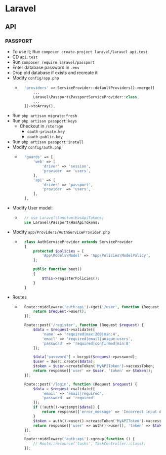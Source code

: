 # Laravel
## API
### PASSPORT
- To use it; Run `composer create-project laravel/laravel api.test`
- CD `api.test`
- Run `composer require laravel/passport`
- Enter database password in `.env`
- Drop old database if exists and recreate it
- Modify `config/app.php`
    - ~~~php
        'providers' => ServiceProvider::defaultProviders()->merge([
            ...
            Laravel\Passport\PassportServiceProvider::class,
            ...
        ])->toArray(),
      ~~~
- Run `php artisan migrate:fresh`
- Run `php artisan passport:keys`
    - Checkout in `/storage`
        - `oauth-private.key`
        - `oauth-public.key`
- Run `php artisan passport:install`
- Modify `config/auth.php`
    - ~~~php
        'guards' => [
            'web' => [
                'driver' => 'session',
                'provider' => 'users',
            ],
            'api' => [
                'driver' => 'passport',
                'provider' => 'users',
            ],
        ],
      ~~~
- Modify User model:
    - ~~~php
        // use Laravel\Sanctum\HasApiTokens;
        use Laravel\Passport\HasApiTokens;
      ~~~
- Modify `app/Providers/AuthServiceProvider.php`
    - ~~~php
        class AuthServiceProvider extends ServiceProvider
        {
            protected $policies = [
                'App\Models\Model' => 'App\Policies\ModelPolicy',
            ];

            public function boot()
            {
                $this->registerPolicies();
            }
        }
      ~~~
- Routes
    - ~~~php
        Route::middleware('auth:api')->get('/user', function (Request $request) {
            return $request->user();
        });

        Route::post('/register', function (Request $request) {
            $data = $request->validate([
                'name' => 'required|max:200|min:4',
                'email' => 'required|email|unique:users',
                'password' => 'required|confirmed|min:8'
            ]);

            $data['password'] = bcrypt($request->password);
            $user = User::create($data);
            $token = $user->createToken('MyAPIToken')->accessToken;
            return response(['user' => $user, 'token' => $token]);
        });

        Route::post('/login', function (Request $request) {
            $data = $request->validate([
                'email' => 'email|required',
                'password' => 'required'
            ]);
            if (!auth()->attempt($data)) {
                return response(['error_message' => 'Incorrect input data']);
            }
            $token = auth()->user()->createToken('MyAPIToken')->accessToken;
            return response(['user' => auth()->user(), 'token' => $token]);
        });

        Route::middleware('auth:api')->group(function () {
            // Route::resource('tasks', TaskController::class);
        });
      ~~~
